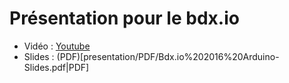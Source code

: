 # Présentation pour le bdx.io

- Vidéo : [Youtube](https://www.youtube.com/watch?v=Y-2zpNji9UM)
- Slides : (PDF)[presentation/PDF/Bdx.io%202016%20Arduino-Slides.pdf|PDF]
